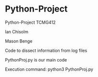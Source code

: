 # Python-Project
Python-Project TCMG412

Ian Chisolm

Mason Benge

Code to dissect information from log files


PythonProj.py is our main code

Execution command: python3 PythonProj.py
